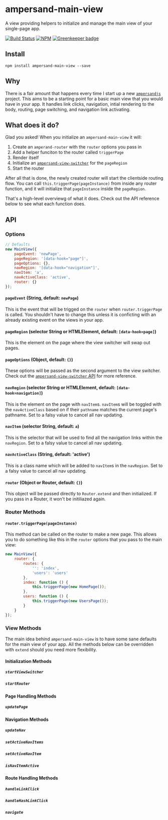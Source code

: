 ampersand-main-view
===================

A view providing helpers to initialize and manage the main view of your single-page app.

[![Build Status](https://travis-ci.org/lukekarrys/ampersand-main-view.png?branch=master)](https://travis-ci.org/lukekarrys/ampersand-main-view)
[![NPM](https://nodei.co/npm/ampersand-main-view.png)](https://nodei.co/npm/ampersand-main-view/)
[![Greenkeeper badge](https://badges.greenkeeper.io/lukekarrys/ampersand-main-view.svg)](https://greenkeeper.io/)


## Install

`npm install ampersand-main-view --save`


## Why

There is a fair amount that happens every time I start up a new [`ampersandjs`](http://ampersandjs.com/)
project. This aims to be a starting point for a basic main view that you would have in your app.
It handles link clicks, navigation, intial rendering to the body, routing, page switching,
and navigation link activating.


## What does it do?

Glad you asked! When you initialize an `ampersand-main-view` it will:

1. Create an `amperand-router` with the `router` options you pass in
2. Add a helper funciton to the router called `triggerPage`
3. Render itself
5. Initialize an [`ampersand-view-switcher`](https://www.npmjs.org/package/ampersand-view-switcher) for the `pageRegion`
6. Start the router

After all that is done, the newly created router will start the clientside routing
flow. You can call `this.triggerPage(pageInstance)` from inside any router
function, and it will initialize that `pageInstance` inside the `pageRegion`.

That's a high-level overviewg of what it does. Check out the API reference below
to see what each function does.



## API

### Options

```js
// Defaults
new MainView({
    pageEvent: 'newPage',
    pageRegion: '[data-hook="page"]',
    pageOptions: {},
    navRegion: '[data-hook="navigation"]',
    navItem: 'a',
    navActiveClass: 'active',
    router: {}
});
```

#### `pageEvent` (String, default: `newPage`)

This is the event that will be trigged on the `router` when `router.triggerPage`
is called. You shouldn't have to change this unless it is conficting with an
already existing event on the views in your app.

#### `pageRegion` (selector String or HTMLElement, default: `[data-hook=page]`)

This is the element on the page where the view switcher will swap out pages.

#### `pageOptions` (Object, default: `{}`)

These options will be passed as the second argument to the view switcher. Check
out the [`ampersand-view-switcher` API](https://github.com/ampersandjs/ampersand-view-switcher#api-reference)
for more reference.

#### `navRegion` (selector String or HTMLElement, default: `[data-hook=navigation]`)

This is the element on the page with `navItem`s. `navItem`s will be
toggled with the `navActiveClass` based on if their `pathname` matches the
current page's pathname. Set to a falsy value to cancel all nav updating.

#### `navItem` (selector String, default: `a`)

This is the selector that will be used to find all the navigation links within
the `navRegion`.  Set to a falsy value to cancel all nav updating.

#### `navActiveClass` (String, default: 'active')

This is a class name which will be added to `navItem`s in the `navRegion`.
 Set to a falsy value to cancel all nav updating.

#### `router` (Object or Router, default: `{}`)

This object will be passed directly to `Router.extend` and then initialized. If
you pass in a Router, it won't be initiliazed again. 



### Router Methods

#### `router.triggerPage(pageInstance)`

This method can be called on the router to make a new page. This allows you to do
something like this in the `router` options that you pass to the main view:

```js
new MainView({
    router: {
        routes: {
            '': 'index',
            'users': 'users'
        },
        index: function () {
            this.triggerPage(new HomePage());
        },
        users: function () {
            this.triggerPage(new UsersPage());
        }
    }
});
```



### View Methods

The main idea behind `ampersand-main-view` is to have some sane defaults for the
main view of your app. All the methods below can be overridden with `extend` should
you need more flexibility.

#### Initialization Methods
##### `startViewSwitcher`
##### `startRouter`

#### Page Handling Methods
##### `updatePage`

#### Navigation Methods
##### `updateNav`
##### `setActiveNavItems`
##### `setActiveNavItem`
##### `isNavItemActive`

#### Route Handling Methods
##### `handleLinkClick`
##### `handleHashLinkClick`
##### `navigate`
